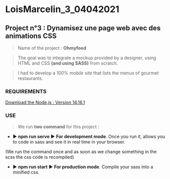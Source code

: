 # LoisMarcelin_3_04042021

## Project n°3 : Dynamisez une page web avec des animations CSS

> Name of the project : **Ohmyfood**

> The goal was to integrate a mockup provided by a designer, using HTML and CSS **(and using SASS)** from scratch.

> I had to develop a *100% mobile site* that lists the menus of gourmet restaurants.

### REQUIREMENTS

[Download the Node.js : Version 14.16.1](https://nodejs.org/dist/v14.16.1/node-v14.16.1-x64.msi)

### USE

> We run **two command** for this project :

* ► **npm run serve** ► **For development mode**. Once you run it, allows you to code in sass and see it in real time in your browser.

(We run the command once and as soon as we change something in the scss the css code is recompiled)

* ► **npm run start** ► **For production mode**. Compile your sass into a minified css.
